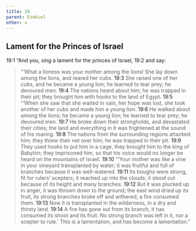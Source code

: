 ```yaml
---
title: 19
parent: Ezekiel
other: x
---
```


## Lament for the Princes of Israel

<a name="19:1">19:1</a> “And you, sing a lament for the princes of Israel, <a name="19:2">19:2</a> and say:

> “‘What a lioness was your mother among the lions!
> She lay down among the lions,
> and reared her cubs.
> <a name="19:3">19:3</a> She raised one of her cubs,
> and he became a young lion;
> he learned to tear prey;
> he devoured men.
> <a name="19:4">19:4</a> The nations heard about him;
> he was trapped in their pit;
> they brought him with hooks to the land of Egypt.
> <a name="19:5">19:5</a> “‘When she saw that she waited in vain, her hope was lost,
> she took another of her cubs and made him a young lion.
> <a name="19:6">19:6</a> He walked about among the lions;
> he became a young lion;
> he learned to tear prey;
> he devoured men.
> <a name="19:7">19:7</a> He broke down their strongholds,
> and devastated their cities;
> the land and everything in it was frightened at the sound of his roaring.
> <a name="19:8">19:8</a> The nations from the surrounding regions attacked him;
> they threw their net over him;
> he was trapped in their pit.
> <a name="19:9">19:9</a> They used hooks to put him in a cage,
> they brought him to the king of Babylon;
> they imprisoned him,
> so that his voice would no longer be heard on the mountains of Israel.
> <a name="19:10">19:10</a> “‘Your mother was like a vine in your vineyard
> transplanted by water;
> it was fruitful and full of branches because it was well-watered.
> <a name="19:11">19:11</a> Its boughs were strong, fit for rulers’ scepters;
> it reached up into the clouds;
> it stood out because of its height and many branches.
> <a name="19:12">19:12</a> But it was plucked up in anger,
> it was thrown down to the ground;
> the east wind dried up its fruit,
> its strong branches broke off and withered,
> a fire consumed them.
> <a name="19:13">19:13</a> Now it is transplanted in the wilderness,
> in a dry and thirsty land.
> <a name="19:14">19:14</a> A fire has gone out from its branch,
> it has consumed its shoot and its fruit.
> No strong branch was left in it, nor a scepter to rule.’
> This is a lamentation, and has become a lamentation.”

